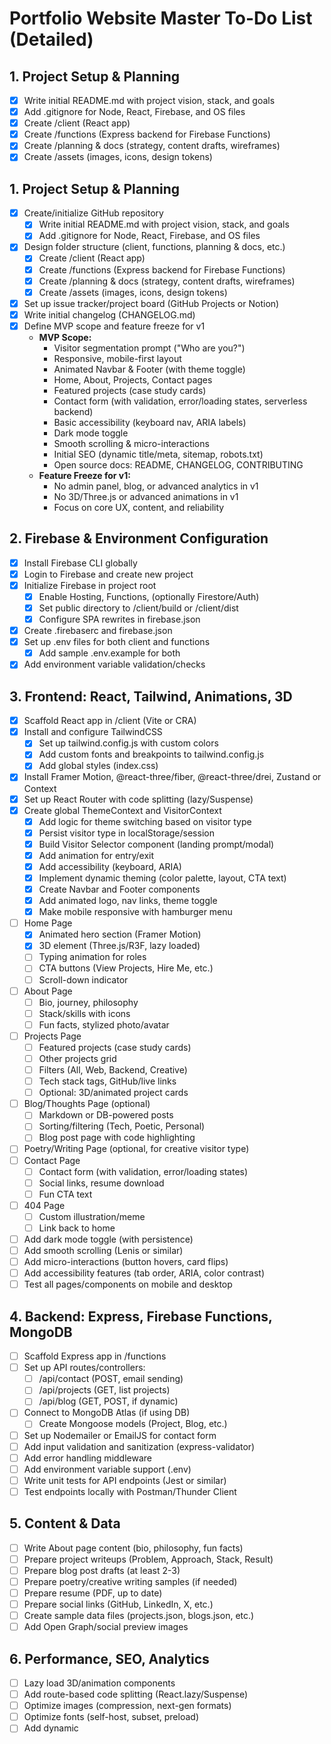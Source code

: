 # Portfolio Website Master To-Do List (Detailed)

## 1. Project Setup & Planning
  - [x] Write initial README.md with project vision, stack, and goals
  - [x] Add .gitignore for Node, React, Firebase, and OS files
  - [x] Create /client (React app)
  - [x] Create /functions (Express backend for Firebase Functions)
  - [x] Create /planning & docs (strategy, content drafts, wireframes)
  - [x] Create /assets (images, icons, design tokens)
## 1. Project Setup & Planning
- [x] Create/initialize GitHub repository
  - [x] Write initial README.md with project vision, stack, and goals
  - [x] Add .gitignore for Node, React, Firebase, and OS files
- [x] Design folder structure (client, functions, planning & docs, etc.)
  - [x] Create /client (React app)
  - [x] Create /functions (Express backend for Firebase Functions)
  - [x] Create /planning & docs (strategy, content drafts, wireframes)
  - [x] Create /assets (images, icons, design tokens)
- [x] Set up issue tracker/project board (GitHub Projects or Notion)
- [x] Write initial changelog (CHANGELOG.md)
- [x] Define MVP scope and feature freeze for v1
  - **MVP Scope:**
    - Visitor segmentation prompt ("Who are you?")
    - Responsive, mobile-first layout
    - Animated Navbar & Footer (with theme toggle)
    - Home, About, Projects, Contact pages
    - Featured projects (case study cards)
    - Contact form (with validation, error/loading states, serverless backend)
    - Basic accessibility (keyboard nav, ARIA labels)
    - Dark mode toggle
    - Smooth scrolling & micro-interactions
    - Initial SEO (dynamic title/meta, sitemap, robots.txt)
    - Open source docs: README, CHANGELOG, CONTRIBUTING
  - **Feature Freeze for v1:**
    - No admin panel, blog, or advanced analytics in v1
    - No 3D/Three.js or advanced animations in v1
    - Focus on core UX, content, and reliability

## 2. Firebase & Environment Configuration
- [x] Install Firebase CLI globally
- [x] Login to Firebase and create new project
- [x] Initialize Firebase in project root
  - [x] Enable Hosting, Functions, (optionally Firestore/Auth)
  - [x] Set public directory to /client/build or /client/dist
  - [x] Configure SPA rewrites in firebase.json
- [x] Create .firebaserc and firebase.json
- [x] Set up .env files for both client and functions
  - [x] Add sample .env.example for both
- [x] Add environment variable validation/checks

## 3. Frontend: React, Tailwind, Animations, 3D
- [x] Scaffold React app in /client (Vite or CRA)
- [x] Install and configure TailwindCSS
  - [x] Set up tailwind.config.js with custom colors
  - [x] Add custom fonts and breakpoints to tailwind.config.js
  - [x] Add global styles (index.css)
- [x] Install Framer Motion, @react-three/fiber, @react-three/drei, Zustand or Context
- [x] Set up React Router with code splitting (lazy/Suspense)
- [x] Create global ThemeContext and VisitorContext
  - [x] Add logic for theme switching based on visitor type
  - [x] Persist visitor type in localStorage/session
  - [x] Build Visitor Selector component (landing prompt/modal)
  - [x] Add animation for entry/exit
  - [x] Add accessibility (keyboard, ARIA)
  - [x] Implement dynamic theming (color palette, layout, CTA text)
  - [x] Create Navbar and Footer components
  - [x] Add animated logo, nav links, theme toggle
  - [x] Make mobile responsive with hamburger menu
- [ ] Home Page
  - [x] Animated hero section (Framer Motion)
  - [x] 3D element (Three.js/R3F, lazy loaded)
  - [ ] Typing animation for roles
  - [ ] CTA buttons (View Projects, Hire Me, etc.)
  - [ ] Scroll-down indicator
- [ ] About Page
  - [ ] Bio, journey, philosophy
  - [ ] Stack/skills with icons
  - [ ] Fun facts, stylized photo/avatar
- [ ] Projects Page
  - [ ] Featured projects (case study cards)
  - [ ] Other projects grid
  - [ ] Filters (All, Web, Backend, Creative)
  - [ ] Tech stack tags, GitHub/live links
  - [ ] Optional: 3D/animated project cards
- [ ] Blog/Thoughts Page (optional)
  - [ ] Markdown or DB-powered posts
  - [ ] Sorting/filtering (Tech, Poetic, Personal)
  - [ ] Blog post page with code highlighting
- [ ] Poetry/Writing Page (optional, for creative visitor type)
- [ ] Contact Page
  - [ ] Contact form (with validation, error/loading states)
  - [ ] Social links, resume download
  - [ ] Fun CTA text
- [ ] 404 Page
  - [ ] Custom illustration/meme
  - [ ] Link back to home
- [ ] Add dark mode toggle (with persistence)
- [ ] Add smooth scrolling (Lenis or similar)
- [ ] Add micro-interactions (button hovers, card flips)
- [ ] Add accessibility features (tab order, ARIA, color contrast)
- [ ] Test all pages/components on mobile and desktop

## 4. Backend: Express, Firebase Functions, MongoDB
- [ ] Scaffold Express app in /functions
- [ ] Set up API routes/controllers:
  - [ ] /api/contact (POST, email sending)
  - [ ] /api/projects (GET, list projects)
  - [ ] /api/blog (GET, POST, if dynamic)
- [ ] Connect to MongoDB Atlas (if using DB)
  - [ ] Create Mongoose models (Project, Blog, etc.)
- [ ] Set up Nodemailer or EmailJS for contact form
- [ ] Add input validation and sanitization (express-validator)
- [ ] Add error handling middleware
- [ ] Add environment variable support (.env)
- [ ] Write unit tests for API endpoints (Jest or similar)
- [ ] Test endpoints locally with Postman/Thunder Client

## 5. Content & Data
- [ ] Write About page content (bio, philosophy, fun facts)
- [ ] Prepare project writeups (Problem, Approach, Stack, Result)
- [ ] Prepare blog post drafts (at least 2-3)
- [ ] Prepare poetry/creative writing samples (if needed)
- [ ] Prepare resume (PDF, up to date)
- [ ] Prepare social links (GitHub, LinkedIn, X, etc.)
- [ ] Create sample data files (projects.json, blogs.json, etc.)
- [ ] Add Open Graph/social preview images

## 6. Performance, SEO, Analytics
- [ ] Lazy load 3D/animation components
- [ ] Add route-based code splitting (React.lazy/Suspense)
- [ ] Optimize images (compression, next-gen formats)
- [ ] Optimize fonts (self-host, subset, preload)
- [ ] Add dynamic <title> and <meta> tags per page (React Helmet)
- [ ] Add OG/social sharing tags (og:image, og:title, etc.)
- [ ] Add sitemap.xml and robots.txt
- [ ] Add accessibility features (keyboard nav, ARIA, color contrast)
- [ ] Integrate Firebase Analytics or Plausible
- [ ] Run Lighthouse audits and fix issues

## 7. Testing & QA
- [ ] Write unit tests for key components (Jest, React Testing Library)
- [ ] Write integration tests for API endpoints
- [ ] Test all forms (validation, error, loading, success)
- [ ] Test on multiple browsers (Chrome, Firefox, Edge, Safari)
- [ ] Test on multiple devices (mobile, tablet, desktop)
- [ ] Test accessibility (screen reader, keyboard nav)
- [ ] Test performance (Lighthouse, WebPageTest)

## 8. Deployment
- [ ] Build React app (npm run build)
- [ ] Configure firebase.json and .firebaserc for hosting + functions
- [ ] Deploy to Firebase Hosting + Functions
- [ ] Attach custom domain (optional)
- [ ] Set up HTTPS and test SSL
- [ ] Test production build (mobile, desktop, slow network)
- [ ] Set up error monitoring (Sentry or similar, optional)

## 9. Open Source & Launch
- [ ] Polish README.md (stack, features, screenshots, Lighthouse score)
- [ ] Add license (MIT or preferred)
- [ ] Add CONTRIBUTING.md with guidelines
- [ ] Add CODE_OF_CONDUCT.md (optional)
- [ ] Create launch checklist (final QA, backups, etc.)
- [ ] Share on LinkedIn, X, dev communities
- [ ] Pin repo on GitHub profile

## 10. Optional Power-Ups (V2+)
- [ ] Admin panel (auth + CRUD for projects/blogs)
- [ ] Real-time visitor count (Firebase Realtime DB)
- [ ] Live visitor map (GeoIP + map API)
- [ ] Interactive CLI landing (command-line prompt UI)
- [ ] AI-generated poetry (OpenAI API integration)
- [ ] Konami code Easter egg (hidden features)
- [ ] Resume JSON API (serve resume as JSON endpoint)
- [ ] Multilingual support (English/Urdu toggle)
- [ ] Animated route transitions (Framer Motion)
- [ ] Live GitHub stats widget
- [ ] Feedback button (bug/feature request form)

---

> Update this checklist as you progress. Treat it as your product roadmap!
